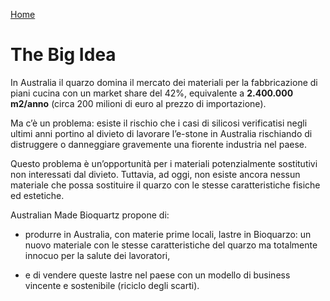 [Home](README.md)

# The Big Idea

In Australia il quarzo domina il mercato dei materiali per la fabbricazione di
piani cucina con un market share del 42%, equivalente a **2.400.000 m2/anno**
(circa 200 milioni di euro al prezzo di importazione). 

Ma c’è un problema: esiste il rischio che i casi di silicosi verificatisi negli
ultimi anni portino al divieto di lavorare l’e-stone in Australia rischiando di
distruggere o danneggiare gravemente una fiorente industria nel paese.

Questo problema è un’opportunità per i materiali potenzialmente sostitutivi non
interessati dal divieto. Tuttavia, ad oggi, non esiste ancora nessun materiale
che possa sostituire il quarzo con le stesse caratteristiche fisiche ed
estetiche.

Australian Made Bioquartz propone di:

- produrre in Australia, con materie prime locali, lastre in Bioquarzo: un nuovo
materiale con le stesse caratteristiche del quarzo ma totalmente innocuo per la
salute dei lavoratori, 

- e di vendere queste lastre nel paese con un modello di business vincente e
sostenibile (riciclo degli scarti).

